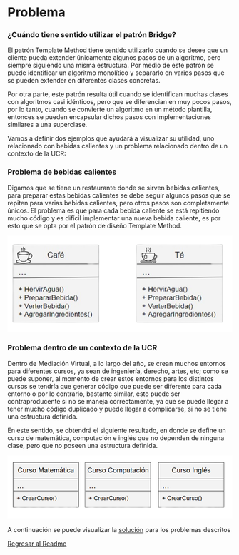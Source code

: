 # Problema

### **¿Cuándo tiene sentido utilizar el patrón Bridge?**

El patrón Template Method tiene sentido utilizarlo cuando se desee que un cliente pueda extender únicamente algunos pasos de un algoritmo, pero siempre siguiendo una misma estructura. Por medio de este patrón se puede identificar un algoritmo monolítico y separarlo en varios pasos que se pueden extender en diferentes clases concretas.

Por otra parte, este patrón resulta útil cuando se identifican muchas clases con algoritmos casi idénticos, pero que se diferencian en muy pocos pasos, por lo tanto, cuando se convierte un algoritmo en un método plantilla, entonces se pueden encapsular dichos pasos con implementaciones similares a una superclase.


Vamos a definir dos ejemplos que ayudará a visualizar su utilidad, uno relacionado con bebidas calientes y un problema relacionado dentro de un contexto de la UCR:

### **Problema de bebidas calientes**

Digamos que se tiene un restaurante donde se sirven bebidas calientes, para preparar estas bebidas calientes se debe seguir algunos pasos que se repiten para varias bebidas calientes, pero otros pasos son completamente únicos. El problema es que para cada bebida caliente se está repitiendo mucho código y es difícil implementar una nueva bebida caliente, es por esto que se opta por el patrón de diseño Template Method.

![Ejemplo_Bebidas_Calientes_Solas](./../img/Clases_Bebidas_Calientes.png)


### **Problema dentro de un contexto de la UCR**

Dentro de Mediación Virtual, a lo largo del año, se crean muchos entornos para diferentes cursos, ya sean de ingeniería, derecho, artes, etc; como se puede suponer, al momento de crear estos entornos para los distintos cursos se tendría que generar código que puede ser diferente para cada entorno o por lo contrario, bastante similar, esto puede ser contraproducente si no se maneja correctamente, ya que se puede llegar a tener mucho código duplicado y puede llegar a complicarse, si no se tiene una estructura definida. 

En este sentido, se obtendrá el siguiente resultado, en donde se define un curso de matemática, computación e inglés que no dependen de ninguna clase, pero que no poseen una estructura definida.

![Ejemplo_UCR_Sin_Bridge](./../img/Clases_Cursos_UCR.PNG)

A continuación se puede visualizar la [solución](./Solucion.md) para los problemas descritos

[Regresar al Readme](./../README.md)